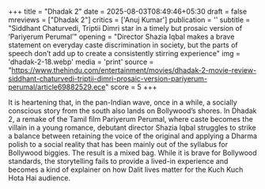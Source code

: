 +++
title = "Dhadak 2"
date = 2025-08-03T08:49:46+05:30
draft = false
mreviews = ["Dhadak 2"]
critics = ['Anuj Kumar']
publication = ''
subtitle = "Siddhant Chaturvedi, Triptii Dimri star in a timely but prosaic version of ‘Pariyerum Perumal’"
opening = "Director Shazia Iqbal makes a brave statement on everyday caste discrimination in society, but the parts of speech don’t add up to create a consistently stirring experience"
img = 'dhadak-2-18.webp'
media = 'print'
source = "https://www.thehindu.com/entertainment/movies/dhadak-2-movie-review-siddhant-chaturvedi-triptii-dimri-prosaic-version-pariyerum-perumal/article69882529.ece"
score = 5
+++

It is heartening that, in the pan-Indian wave, once in a while, a socially conscious story from the south also lands on Bollywood’s shores. In Dhadak 2, a remake of the Tamil film Pariyerum Perumal, where caste becomes the villain in a young romance, debutant director Shazia Iqbal struggles to strike a balance between retaining the voice of the original and applying a Dharma polish to a social reality that has been mainly out of the syllabus for Bollywood biggies. The result is a mixed bag. While it is brave for Bollywood standards, the storytelling fails to provide a lived-in experience and becomes a kind of explainer on how Dalit lives matter for the Kuch Kuch Hota Hai audience.
